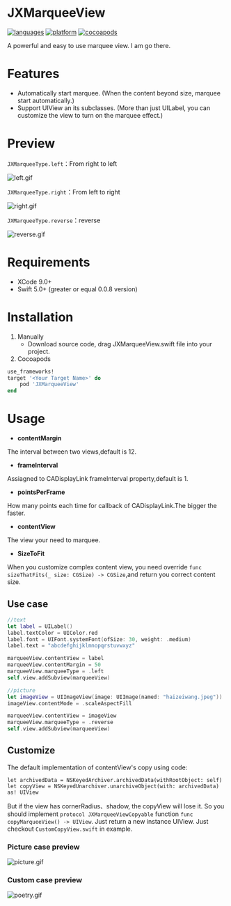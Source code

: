 # JXMarqueeView  

[![languages](https://img.shields.io/badge/language-swift-FF69B4.svg?style=plastic)](https://developer.apple.com/swift) 
[![platform](https://img.shields.io/badge/platform-iOS-blue.svg?style=plastic)](#)
[![cocoapods](https://img.shields.io/badge/cocoapods-supported-4BC51D.svg?style=plastic)](https://cocoapods.org/pods/JXMarqueeView)

A powerful and easy to use marquee view. 
I am go there.

# Features

- Automatically start marquee. (When the content beyond size, marquee start automatically.)
- Support UIView an its subclasses. (More than just UILabel, you can customize the view to turn on the marquee effect.)

# Preview

`JXMarqueeType.left`：From right to left

![left.gif](https://upload-images.jianshu.io/upload_images/1085173-712f04ce62c1a3bc.gif?imageMogr2/auto-orient/strip)

`JXMarqueeType.right`：From left to right

![right.gif](https://upload-images.jianshu.io/upload_images/1085173-5d21ffa924ec2afa.gif?imageMogr2/auto-orient/strip)

`JXMarqueeType.reverse`：reverse

![reverse.gif](https://upload-images.jianshu.io/upload_images/1085173-acffb41b6479bf1a.gif?imageMogr2/auto-orient/strip)

# Requirements

- XCode 9.0+ 
- Swift 5.0+ (greater or equal 0.0.8 version)

# Installation

1. Manually
    - Download source code, drag JXMarqueeView.swift file into your project.
2. Cocoapods
```ruby
use_frameworks!
target '<Your Target Name>' do
    pod 'JXMarqueeView'
end
```

# Usage

- **contentMargin**

The interval between two views,default is 12.

- **frameInterval**

Assiagned to CADisplayLink frameInterval property,default is 1.

- **pointsPerFrame**

How many points each time for callback of CADisplayLink.The bigger the faster.

- **contentView**

The view your need to marquee.

- **SizeToFit**

When you customize complex content view, you need override `func sizeThatFits(_ size: CGSize) -> CGSize`,and return you correct content size.

## Use case 
```swift
//text
let label = UILabel()
label.textColor = UIColor.red
label.font = UIFont.systemFont(ofSize: 30, weight: .medium)
label.text = "abcdefghijklmnopqrstuvwxyz"

marqueeView.contentView = label
marqueeView.contentMargin = 50
marqueeView.marqueeType = .left
self.view.addSubview(marqueeView)

//picture
let imageView = UIImageView(image: UIImage(named: "haizeiwang.jpeg"))
imageView.contentMode = .scaleAspectFill

marqueeView.contentView = imageView
marqueeView.marqueeType = .reverse
self.view.addSubview(marqueeView)
```

## Customize

The default implementation of contentView's copy using code:
```
let archivedData = NSKeyedArchiver.archivedData(withRootObject: self)
let copyView = NSKeyedUnarchiver.unarchiveObject(with: archivedData) as! UIView
```
But if the view has cornerRadius、shadow, the copyView will lose it. So you should implement `protocol JXMarqueeViewCopyable` function `func copyMarqueeView() -> UIView`. Just return a new instance UIView.
Just checkout `CustomCopyView.swift` in example.

### Picture case preview
![picture.gif](https://github.com/pujiaxin33/JXMarqueeView/blob/master/JXMarqueeView/Assets/picture.gif?raw=true)

### Custom case preview
![poetry.gif](https://upload-images.jianshu.io/upload_images/1085173-c197188ee4e4fb44.gif?imageMogr2/auto-orient/strip)
